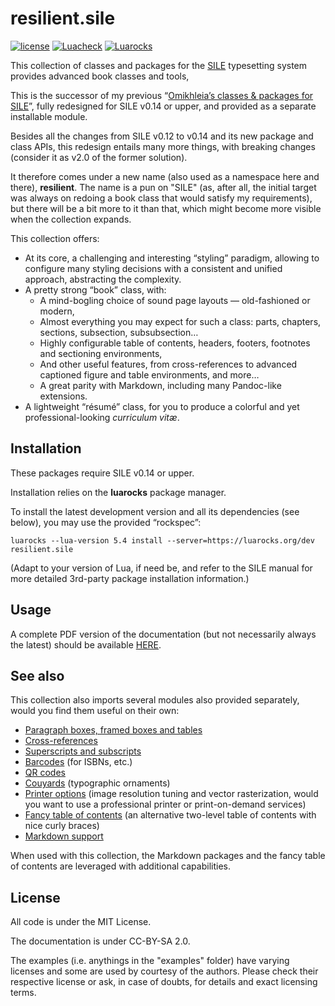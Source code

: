 # resilient.sile

[![license](https://img.shields.io/github/license/Omikhleia/resilient.sile?label=License)](LICENSE)
[![Luacheck](https://img.shields.io/github/actions/workflow/status/Omikhleia/resilient.sile/luacheck.yml?branch=main&label=Luacheck&logo=Lua)](https://github.com/Omikhleia/resilient.sile/actions?workflow=Luacheck)
[![Luarocks](https://img.shields.io/luarocks/v/Omikhleia/resilient.sile?label=Luarocks&logo=Lua)](https://luarocks.org/modules/Omikhleia/resilient.sile)

This collection of classes and packages for the [SILE](https://github.com/sile-typesetter/sile)
typesetting system provides advanced book classes and tools, 

This is the successor of my previous “[Omikhleia’s classes & packages for SILE](https://github.com/Omikhleia/omikhleia-sile-packages)”,
fully redesigned for SILE v0.14 or upper, and provided as a separate installable module.

Besides all the changes from SILE v0.12 to v0.14 and its new package and class APIs, this redesign entails
many more things, with breaking changes (consider it as v2.0 of the former solution).

It therefore comes under a new name (also used as a namespace here and there), **resilient**.
The name is a pun on "SILE" (as, after all, the initial target was always on redoing a book class that would satisfy my
requirements), but there will be a bit more to it than that, which might become more visible when the collection
expands.

This collection offers:
- At its core, a challenging and interesting “styling” paradigm, allowing to configure many
  styling decisions with a consistent and unified approach, abstracting the complexity.
- A pretty strong “book” class, with:
  - A mind-bogling choice of sound page layouts — old-fashioned or modern,
  - Almost everything you may expect for such a class: parts, chapters, sections, subsection, subsubsection…
  - Highly configurable table of contents, headers, footers, footnotes and sectioning environments,
  - And other useful features, from cross-references to advanced captioned figure and table environments, and more…
  - A great parity with Markdown, including many Pandoc-like extensions.
- A lightweight “résumé” class, for you to produce a colorful and yet professional-looking _curriculum vitæ_.

## Installation

These packages require SILE v0.14 or upper.

Installation relies on the **luarocks** package manager.

To install the latest development version and all its dependencies (see below), you may use the provided “rockspec”:

```
luarocks --lua-version 5.4 install --server=https://luarocks.org/dev resilient.sile
```

(Adapt to your version of Lua, if need be, and refer to the SILE manual for more
detailed 3rd-party package installation information.)

## Usage

A complete PDF version of the documentation (but not necessarily always the latest) should be
available [HERE](https://drive.google.com/file/d/1f54qDEGWaN-MFN932x-t0jm3V-5VSHee/view?usp=sharing).

## See also

This collection also imports several modules also provided separately, would you find them useful on their own:

- [Paragraph boxes, framed boxes and tables](https://github.com/Omikhleia/ptable.sile)
- [Cross-references](https://github.com/Omikhleia/labelrefs.sile)
- [Superscripts and subscripts](https://github.com/Omikhleia/textsubsuper.sile)
- [Barcodes](https://github.com/Omikhleia/barcodes.sile) (for ISBNs, etc.)
- [QR codes](https://github.com/Omikhleia/qrcode.sile)
- [Couyards](https://github.com/Omikhleia/couyards.sile) (typographic ornaments)
- [Printer options](https://github.com/Omikhleia/printoptions.sile) (image resolution tuning
  and vector rasterization, would you want to use a professional printer or print-on-demand services)
- [Fancy table of contents](https://github.com/Omikhleia/fancytoc.sile) (an alternative two-level table of contents with nice curly braces)
- [Markdown support](https://github.com/Omikhleia/markdown.sile)

When used with this collection, the Markdown packages and the fancy table of contents are
leveraged with additional capabilities.

## License

All code is under the MIT License.

The documentation is under CC-BY-SA 2.0.

The examples (i.e. anythings in the "examples" folder) have varying licenses and some are
used by courtesy of the authors. Please check their respective license or ask, in case of
doubts, for details and exact licensing terms.
